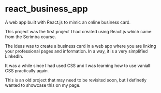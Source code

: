 # react_business_app
A web app built with React.js to mimic an online business card.


This project was the first project I had created using React.js which came from the Scrimba course.

The ideas was to create a business card in a web app where you are linking your professional pages and information. In a way, it is a very simplified LinkedIn.

It was a while since I had used CSS and I was learning how to use vaniall CSS practically again.

This is an old project that may need to be revisited soon, but I definetly wanted to showcase this on my page.
